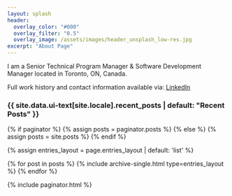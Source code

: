 ```yaml
---
layout: splash
header:
  overlay_color: "#000"
  overlay_filter: "0.5"
  overlay_image: /assets/images/header_unsplash_low-res.jpg
excerpt: "About Page"
---
```


I am a Senior Technical Program Manager & Software Development Manager located in Toronto, ON, Canada.

Full work history and contact information available via: <a href="https://www.linkedin.com/in/benpollock/">LinkedIn</a>




<h3 class="archive__subtitle">{{ site.data.ui-text[site.locale].recent_posts | default: "Recent Posts" }}</h3>

{% if paginator %}
  {% assign posts = paginator.posts %}
{% else %}
  {% assign posts = site.posts %}
{% endif %}

{% assign entries_layout = page.entries_layout | default: 'list' %}
<div class="entries-{{ entries_layout }}">
  {% for post in posts %}
    {% include archive-single.html type=entries_layout %}
  {% endfor %}
</div>

{% include paginator.html %}